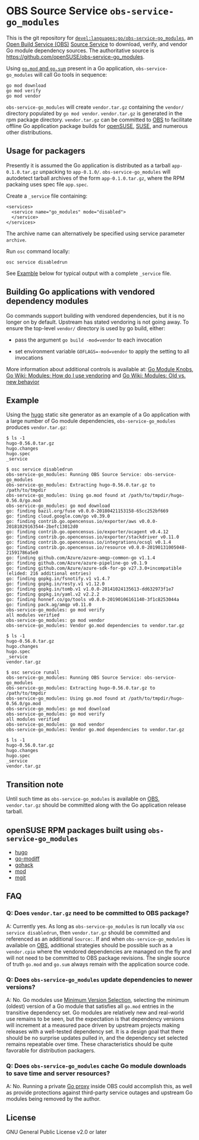# OBS Source Service `obs-service-go_modules`

This is the git repository for
[`devel:languages:go/obs-service-go_modules`](https://build.opensuse.org/package/show/devel:languages:go/obs-service-go_modules),
an [Open Build Service (OBS)](https://build.opensuse.org)
[Source Service](https://openbuildservice.org/help/manuals/obs-user-guide/cha.obs.source_service.html)
to download, verify, and vendor Go module dependency sources.
The authoritative source is https://github.com/openSUSE/obs-service-go_modules.

Using
[`go.mod` and `go.sum`](https://github.com/golang/go/wiki/Modules)
present in a Go application,
`obs-service-go_modules` will call Go tools in sequence:

```
go mod download
go mod verify
go mod vendor
```

`obs-service-go_modules` will create `vendor.tar.gz` containing the
`vendor/` directory populated by `go mod vendor`. `vendor.tar.gz`
is generated in the rpm package directory. `vendor.tar.gz` can be
committed to [OBS](https://build.opensuse.org) to facilitate
offline Go application package builds for
[openSUSE](https://www.opensuse.org),
[SUSE](https://www.suse.com), and numerous other distributions.

## Usage for packagers

Presently it is assumed the Go application is distributed as
a tarball `app-0.1.0.tar.gz` unpacking to `app-0.1.0/`.
`obs-service-go_modules` will autodetect tarball archives of the form `app-0.1.0.tar.gz`,
where the RPM packaing uses spec file `app.spec`.

Create a `_service` file containing:

```
<services>
  <service name="go_modules" mode="disabled">
  </service>
</services>
```

The archive name can alternatively be specified using service parameter `archive`.

Run `osc` command locally:

```
osc service disabledrun
```

See [Examble](#example) below for typical output with a complete `_service` file.

## Building Go applications with vendored dependency modules

Go commands support building with vendored dependencies,
but it is no longer on by default.
Upstream has stated vendoring is not going away.
To ensure the top-level `vendor/` directory is used by go build, either:

- pass the argument `go build -mod=vendor` to each invocation

- set environment variable `GOFLAGS=-mod=vendor` to apply the setting to all invocations

More information about additional controls is available at:
[Go Module Knobs](https://github.com/thepudds/go-module-knobs/blob/master/README.md),
[Go Wiki: Modules: How do I use vendoring](https://github.com/golang/go/wiki/Modules#how-do-i-use-vendoring-with-modules-is-vendoring-going-away) and
[Go Wiki: Modules: Old vs. new behavior](https://github.com/golang/go/wiki/Modules#when-do-i-get-old-behavior-vs-new-module-based-behavior)

## Example

Using the [hugo](https://github.com/gohugoio) static site generator as
an example of a Go application with a large number of Go module
dependencies, `obs-service-go_modules` produces `vendor.tar.gz`:

```
$ ls -1
hugo-0.56.0.tar.gz
hugo.changes
hugo.spec
_service

$ osc service disabledrun
obs-service-go_modules: Running OBS Source Service: obs-service-go_modules
obs-service-go_modules: Extracting hugo-0.56.0.tar.gz to /path/to/tmpdir
obs-service-go_modules: Using go.mod found at /path/to/tmpdir/hugo-0.56.0/go.mod
obs-service-go_modules: go mod download
go: finding bazil.org/fuse v0.0.0-20180421153158-65cc252bf669
go: finding cloud.google.com/go v0.39.0
go: finding contrib.go.opencensus.io/exporter/aws v0.0.0-20181029163544-2befc13012d0
go: finding contrib.go.opencensus.io/exporter/ocagent v0.4.12
go: finding contrib.go.opencensus.io/exporter/stackdriver v0.11.0
go: finding contrib.go.opencensus.io/integrations/ocsql v0.1.4
go: finding contrib.go.opencensus.io/resource v0.0.0-20190131005048-21591786a5e0
go: finding github.com/Azure/azure-amqp-common-go v1.1.4
go: finding github.com/Azure/azure-pipeline-go v0.1.9
go: finding github.com/Azure/azure-sdk-for-go v27.3.0+incompatible
(elided: 216 additional entries)
go: finding gopkg.in/fsnotify.v1 v1.4.7
go: finding gopkg.in/resty.v1 v1.12.0
go: finding gopkg.in/tomb.v1 v1.0.0-20141024135613-dd632973f1e7
go: finding gopkg.in/yaml.v2 v2.2.2
go: finding honnef.co/go/tools v0.0.0-20190106161140-3f1c8253044a
go: finding pack.ag/amqp v0.11.0
obs-service-go_modules: go mod verify
all modules verified
obs-service-go_modules: go mod vendor
obs-service-go_modules: Vendor go.mod dependencies to vendor.tar.gz

$ ls -1
hugo-0.56.0.tar.gz
hugo.changes
hugo.spec
_service
vendor.tar.gz

$ osc service runall
obs-service-go_modules: Running OBS Source Service: obs-service-go_modules
obs-service-go_modules: Extracting hugo-0.56.0.tar.gz to /path/to/tmpdir
obs-service-go_modules: Using go.mod found at /path/to/tmpdir/hugo-0.56.0/go.mod
obs-service-go_modules: go mod download
obs-service-go_modules: go mod verify
all modules verified
obs-service-go_modules: go mod vendor
obs-service-go_modules: Vendor go.mod dependencies to vendor.tar.gz

$ ls -1
hugo-0.56.0.tar.gz
hugo.changes
hugo.spec
_service
vendor.tar.gz
```

## Transition note

Until such time as `obs-service-go_modules` is available on
[OBS](https://build.opensuse.org), `vendor.tar.gz` should
be committed along with the Go application release tarball.

## openSUSE RPM packages built using `obs-service-go_modules`

- [hugo](https://build.opensuse.org/package/show/devel:languages:go/hugo)
- [go-modiff](https://build.opensuse.org/package/show/devel:languages:go/go-modiff)
- [gohack](https://build.opensuse.org/package/show/devel:languages:go/gohack)
- [mod](https://build.opensuse.org/package/show/devel:languages:go/mod)
- [mgit](https://build.opensuse.org/package/show/devel:languages:go/mgit)

## FAQ

### Q: Does `vendor.tar.gz` need to be committed to OBS package?

A: Currently yes.
As long as  `obs-service-go_modules` is run locally via `osc service disabledrun`,
then `vendor.tar.gz` should be committed and referenced as an additional `Source:`.
If and when `obs-service-go_modules` is available on
[OBS](https://build.opensuse.org),
additional strategies should be possible such as a `vendor.cpio`
where the vendored dependencies are managed on the fly
and will not need to be committed to OBS package revisions.
The single source of truth `go.mod` and `go.sum` always remain with the application source code.

### Q: Does `obs-service-go_modules` update dependencies to newer versions?

A: No. Go modules use
[Minimum Version Selection](https://github.com/golang/go/wiki/Modules#faqs--minimal-version-selection),
selecting the minimum (oldest) version of a Go module that satisfies all `go.mod` entries in the transitive dependency set.
Go modules are relatively new and real-world use remains to be seen,
but the expectation is that dependency versions will increment at a measured pace
driven by upstream projects making releases with a well-tested dependency set.
It is a design goal that there should be no surprise updates pulled in,
and the dependency set selected remains repeatable over time.
These characteristics should be quite favorable for distribution packagers.

### Q: Does `obs-service-go_modules` cache Go module downloads to save time and server resources?

A: No. Running a private [Go proxy](https://proxy.golang.org) inside OBS could accomplish this,
as well as provide protections against third-party service outages and
upstream Go modules being removed by the author.

## License

GNU General Public License v2.0 or later
